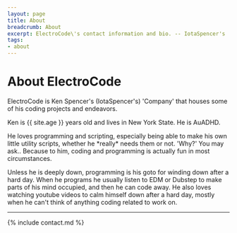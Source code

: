 ```yaml
---
layout: page
title: About
breadcrumb: About
excerpt: ElectroCode\'s contact information and bio. -- IotaSpencer's 'Company' that houses his projects and endeavors.
tags:
- about
---
```

# About ElectroCode
<p class="text-light">
ElectroCode is Ken Spencer's (IotaSpencer's) 'Company' that houses some of his coding projects and endeavors.
</p>

<p class="text-light">
Ken is {{ site.age }} years old and lives in New York State. He is AuADHD.
</p>
<p class="text-light">
He loves programming and scripting, especially being able to make his own little utility scripts, whether he *really* needs them or not. 'Why?' You may ask.. Because to him, coding and programming is actually fun in most circumstances.
</p>
<p class="text-light">
Unless he is deeply down, programming is his goto for winding down after a hard day. When he programs he usually listen to EDM or Dubstep to make parts of his mind occupied, and then he can code away.  He also loves watching youtube videos to calm himself down after a hard day, mostly when he can't think of anything coding related to work on.
</p>

------

{% include contact.md %}

